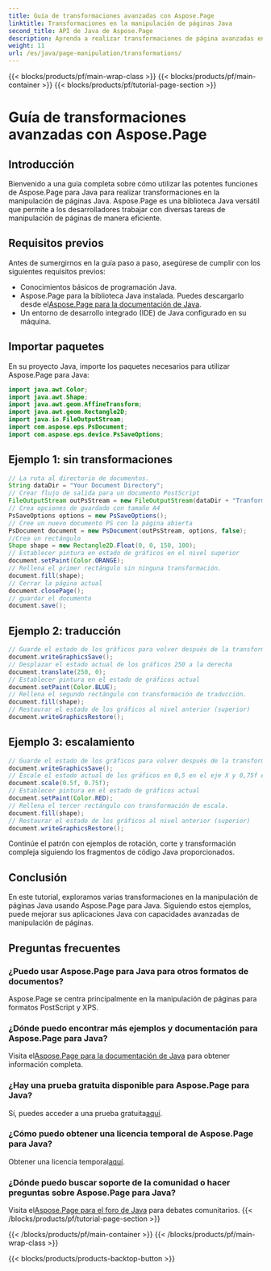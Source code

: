 ```yaml
---
title: Guía de transformaciones avanzadas con Aspose.Page
linktitle: Transformaciones en la manipulación de páginas Java
second_title: API de Java de Aspose.Page
description: Aprenda a realizar transformaciones de página avanzadas en Java utilizando Aspose.Page para Java. Mejore sus aplicaciones Java con potentes capacidades de manipulación.
weight: 11
url: /es/java/page-manipulation/transformations/
---
```


{{< blocks/products/pf/main-wrap-class >}}
{{< blocks/products/pf/main-container >}}
{{< blocks/products/pf/tutorial-page-section >}}

# Guía de transformaciones avanzadas con Aspose.Page

## Introducción
Bienvenido a una guía completa sobre cómo utilizar las potentes funciones de Aspose.Page para Java para realizar transformaciones en la manipulación de páginas Java. Aspose.Page es una biblioteca Java versátil que permite a los desarrolladores trabajar con diversas tareas de manipulación de páginas de manera eficiente.
## Requisitos previos
Antes de sumergirnos en la guía paso a paso, asegúrese de cumplir con los siguientes requisitos previos:
- Conocimientos básicos de programación Java.
-  Aspose.Page para la biblioteca Java instalada. Puedes descargarlo desde el[Aspose.Page para la documentación de Java](https://reference.aspose.com/page/java/).
- Un entorno de desarrollo integrado (IDE) de Java configurado en su máquina.
## Importar paquetes
En su proyecto Java, importe los paquetes necesarios para utilizar Aspose.Page para Java:
```java
import java.awt.Color;
import java.awt.Shape;
import java.awt.geom.AffineTransform;
import java.awt.geom.Rectangle2D;
import java.io.FileOutputStream;
import com.aspose.eps.PsDocument;
import com.aspose.eps.device.PsSaveOptions;

```
## Ejemplo 1: sin transformaciones
```java
// La ruta al directorio de documentos.
String dataDir = "Your Document Directory";
// Crear flujo de salida para un documento PostScript
FileOutputStream outPsStream = new FileOutputStream(dataDir + "Tranformations_outPS.ps");
// Crea opciones de guardado con tamaño A4
PsSaveOptions options = new PsSaveOptions();
// Cree un nuevo documento PS con la página abierta
PsDocument document = new PsDocument(outPsStream, options, false);
//Crea un rectángulo
Shape shape = new Rectangle2D.Float(0, 0, 150, 100);
// Establecer pintura en estado de gráficos en el nivel superior
document.setPaint(Color.ORANGE);
// Rellena el primer rectángulo sin ninguna transformación.
document.fill(shape);
// Cerrar la página actual
document.closePage();
// guardar el documento
document.save();
```
## Ejemplo 2: traducción
```java
// Guarde el estado de los gráficos para volver después de la transformación
document.writeGraphicsSave();
// Desplazar el estado actual de los gráficos 250 a la derecha
document.translate(250, 0);
// Establecer pintura en el estado de gráficos actual
document.setPaint(Color.BLUE);
// Rellena el segundo rectángulo con transformación de traducción.
document.fill(shape);
// Restaurar el estado de los gráficos al nivel anterior (superior)
document.writeGraphicsRestore();
```
## Ejemplo 3: escalamiento
```java
// Guarde el estado de los gráficos para volver después de la transformación
document.writeGraphicsSave();
// Escale el estado actual de los gráficos en 0,5 en el eje X y 0,75f en el eje Y
document.scale(0.5f, 0.75f);
// Establecer pintura en el estado de gráficos actual
document.setPaint(Color.RED);
// Rellena el tercer rectángulo con transformación de escala.
document.fill(shape);
// Restaurar el estado de los gráficos al nivel anterior (superior)
document.writeGraphicsRestore();
```
Continúe el patrón con ejemplos de rotación, corte y transformación compleja siguiendo los fragmentos de código Java proporcionados.
## Conclusión
En este tutorial, exploramos varias transformaciones en la manipulación de páginas Java usando Aspose.Page para Java. Siguiendo estos ejemplos, puede mejorar sus aplicaciones Java con capacidades avanzadas de manipulación de páginas.
## Preguntas frecuentes
### ¿Puedo usar Aspose.Page para Java para otros formatos de documentos?
Aspose.Page se centra principalmente en la manipulación de páginas para formatos PostScript y XPS.
### ¿Dónde puedo encontrar más ejemplos y documentación para Aspose.Page para Java?
 Visita el[Aspose.Page para la documentación de Java](https://reference.aspose.com/page/java/) para obtener información completa.
### ¿Hay una prueba gratuita disponible para Aspose.Page para Java?
 Sí, puedes acceder a una prueba gratuita[aquí](https://releases.aspose.com/).
### ¿Cómo puedo obtener una licencia temporal de Aspose.Page para Java?
 Obtener una licencia temporal[aquí](https://purchase.aspose.com/temporary-license/).
### ¿Dónde puedo buscar soporte de la comunidad o hacer preguntas sobre Aspose.Page para Java?
 Visita el[Aspose.Page para el foro de Java](https://forum.aspose.com/c/page/39) para debates comunitarios.
{{< /blocks/products/pf/tutorial-page-section >}}

{{< /blocks/products/pf/main-container >}}
{{< /blocks/products/pf/main-wrap-class >}}

{{< blocks/products/products-backtop-button >}}
